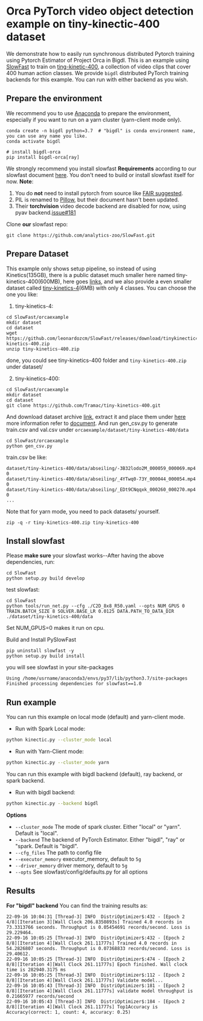 # Orca PyTorch video object detection example on tiny-kinectic-400 dataset

We demonstrate how to easily run synchronous distributed Pytorch training using Pytorch Estimator of Project Orca in Bigdl. This is an example using [SlowFast](https://github.com/facebookresearch/SlowFast/tree/main/slowfast) to train on [ting-kinetic-400](https://github.com/Tramac/tiny-kinetics-400), a collection of video clips that cover 400 human action classes. We provide `bigdl` distributed PyTorch training backends for this example. You can run with either backend as you wish.

## Prepare the environment
We recommend you to use [Anaconda](https://www.anaconda.com/distribution/#linux) to prepare the environment, especially if you want to run on a yarn cluster (yarn-client mode only).
```
conda create -n bigdl python=3.7  # "bigdl" is conda environment name, you can use any name you like.
conda activate bigdl

# install bigdl-orca
pip install bigdl-orca[ray]
```
We strongly recommend you install slowfast **Requirements** according to our slowfast document [here](https://github.com/analytics-zoo/SlowFast/blob/main/INSTALL.md#requirements). You don't need to build or install slowfast itself for now.
**Note**:
1. You do **not** need to install pytorch from source like [FAIR suggested](https://github.com/facebookresearch/SlowFast/blob/main/INSTALL.md#pytorch).
2. PIL is renamed to [Pillow](https://pypi.org/project/Pillow/), but their document hasn't been updated.
3. Their **torchvision** video decode backend are disabled for now, using pyav backend.[issue#181](https://github.com/facebookresearch/SlowFast/issues/181)

Clone **our** slowfast repo:
```
git clone https://github.com/analytics-zoo/SlowFast.git
```

## Prepare Dataset
This example only shows setup pipeline, so instead of using Kinetics(135GB), there is a public dataset much smaller here named tiny-kinetics-400(600MB), here goes [links](https://github.com/Tramac/tiny-kinetics-400), and we also provide a even smaller dataset called [tiny-kinetics-4](https://github.com/leonardozcm/SlowFast/releases/tag/tinykinectic400)(6MB) with only 4 classes. You can choose the one you like:
1. tiny-kinetics-4:
```
cd SlowFast/orcaexample
mkdir dataset
cd dataset
wget https://github.com/leonardozcm/SlowFast/releases/download/tinykinectic400/tiny-kinetics-400.zip
unzip tiny-kinetics-400.zip
```
done, you could see tiny-kinetics-400 folder and `tiny-kinetics-400.zip` under dataset/

2. tiny-kinetics-400:
```
cd SlowFast/orcaexample
mkdir dataset
cd dataset
git clone https://github.com/Tramac/tiny-kinetics-400.git
```
And download dataset archive [link](https://github.com/leonardozcm/SlowFast/releases/download/tinykinectic400/tiny-kinetics-400.zip0), extract it and place them under [here](https://github.com/Tramac/tiny-kinetics-400/tree/main/data)
more information refer to [document](https://github.com/Tramac/tiny-kinetics-400). And run gen_csv.py to generate train.csv and val.csv under `orcaexample/dataset/tiny-kinetics-400/data`

```
cd SlowFast/orcaexample
python gen_csv.py
```
train.csv be like:
```
dataset/tiny-kinetics-400/data/abseiling/-3B32lodo2M_000059_000069.mp4 0
dataset/tiny-kinetics-400/data/abseiling/_4YTwq0-73Y_000044_000054.mp4 0
dataset/tiny-kinetics-400/data/abseiling/_EDt9CNqqxk_000260_000270.mp4 0
...
```

Note that for yarn mode, you need to pack datasets/ yourself.

```
zip -q -r tiny-kinetics-400.zip tiny-kinetics-400
```

## Install slowfast
Please **make sure** your slowfast works--After having the above dependencies, run:
```
cd SlowFast
python setup.py build develop
```
test slowfast:
```
cd SlowFast
python tools/run_net.py --cfg ./C2D_8x8_R50.yaml --opts NUM_GPUS 0 TRAIN.BATCH_SIZE 8 SOLVER.BASE_LR 0.0125 DATA.PATH_TO_DATA_DIR ./dataset/tiny-kinetics-400/data
```
Set NUM_GPUS=0 makes it run on cpu. 

Build and Install PySlowFast
```
pip uninstall slowfast -y
python setup.py build install
```
you will see slowfast in your site-packages
```
Using /home/usrname/anaconda3/envs/py37/lib/python3.7/site-packages
Finished processing dependencies for slowfast==1.0
```

## Run example
You can run this example on local mode (default) and yarn-client mode.

- Run with Spark Local mode:
```bash
python kinectic.py --cluster_mode local
```

- Run with Yarn-Client mode:
```bash
python kinectic.py --cluster_mode yarn
```

You can run this example with bigdl backend (default), ray backend, or spark backend. 

- Run with bigdl backend:
```bash
python kinectic.py --backend bigdl
```

**Options**
* `--cluster_mode` The mode of spark cluster. Either "local" or "yarn". Default is "local".
* `--backend` The backend of PyTorch Estimator. Either "bigdl", "ray" or "spark. Default is "bigdl".
* `--cfg_files` The path to config file
* `--executor_memory` executor_memory, default to `5g`
* `--driver_memory` driver memory, default to `5g`
* `--opts` See slowfast/config/defaults.py for all options


## Results

**For "bigdl" backend**
You can find the training results as:
```
22-09-16 10:04:31 [Thread-3] INFO  DistriOptimizer$:432 - [Epoch 2 4/8][Iteration 3][Wall Clock 206.8350893s] Trained 4.0 records in 73.3313766 seconds. Throughput is 0.05454691 records/second. Loss is 29.229464. 
22-09-16 10:05:25 [Thread-3] INFO  DistriOptimizer$:432 - [Epoch 2 8/8][Iteration 4][Wall Clock 261.11777s] Trained 4.0 records in 54.2826807 seconds. Throughput is 0.07368833 records/second. Loss is 29.40612. 
22-09-16 10:05:25 [Thread-3] INFO  DistriOptimizer$:474 - [Epoch 2 8/8][Iteration 4][Wall Clock 261.11777s] Epoch finished. Wall clock time is 282940.3175 ms
22-09-16 10:05:25 [Thread-3] INFO  DistriOptimizer$:112 - [Epoch 2 8/8][Iteration 4][Wall Clock 261.11777s] Validate model...
22-09-16 10:05:43 [Thread-3] INFO  DistriOptimizer$:181 - [Epoch 2 8/8][Iteration 4][Wall Clock 261.11777s] validate model throughput is 0.21665977 records/second
22-09-16 10:05:43 [Thread-3] INFO  DistriOptimizer$:184 - [Epoch 2 8/8][Iteration 4][Wall Clock 261.11777s] Top1Accuracy is Accuracy(correct: 1, count: 4, accuracy: 0.25)
```
